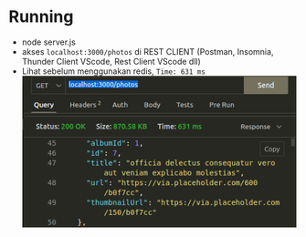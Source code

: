 # Running

- node server.js
- akses `localhost:3000/photos` di REST CLIENT (Postman, Insomnia, Thunder Client VScode, Rest Client VScode dll)
- Lihat sebelum menggunakan redis, `Time: 631 ms`
  ![sebelum menggunakan redis](img/testing.png)
